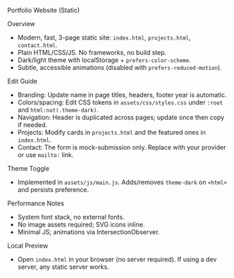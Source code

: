 Portfolio Website (Static)

Overview
- Modern, fast, 3-page static site: `index.html`, `projects.html`, `contact.html`.
- Plain HTML/CSS/JS. No frameworks, no build step.
- Dark/light theme with localStorage + `prefers-color-scheme`.
- Subtle, accessible animations (disabled with `prefers-reduced-motion`).

Edit Guide
- Branding: Update name in page titles, headers, footer year is automatic.
- Colors/spacing: Edit CSS tokens in `assets/css/styles.css` under `:root` and `html:not(.theme-dark)`.
- Navigation: Header is duplicated across pages; update once then copy if needed.
- Projects: Modify cards in `projects.html` and the featured ones in `index.html`.
- Contact: The form is mock-submission only. Replace with your provider or use `mailto:` link.

Theme Toggle
- Implemented in `assets/js/main.js`. Adds/removes `theme-dark` on `<html>` and persists preference.

Performance Notes
- System font stack, no external fonts.
- No image assets required; SVG icons inline.
- Minimal JS; animations via IntersectionObserver.

Local Preview
- Open `index.html` in your browser (no server required). If using a dev server, any static server works.

